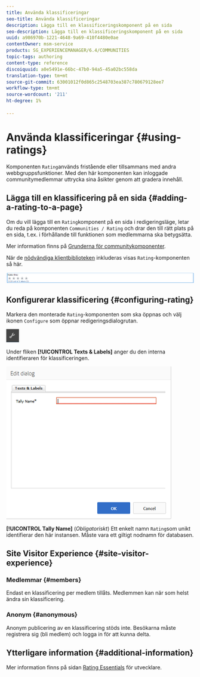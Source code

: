 ```yaml
---
title: Använda klassificeringar
seo-title: Använda klassificeringar
description: Lägga till en klassificeringskomponent på en sida
seo-description: Lägga till en klassificeringskomponent på en sida
uuid: a986970b-1221-4648-9a69-410f4480e0ae
contentOwner: msm-service
products: SG_EXPERIENCEMANAGER/6.4/COMMUNITIES
topic-tags: authoring
content-type: reference
discoiquuid: a0e5491e-66bc-47b0-94a5-45a02bc558da
translation-type: tm+mt
source-git-commit: 63001012f0d865c2548703ea387c780679128ee7
workflow-type: tm+mt
source-wordcount: '211'
ht-degree: 1%

---
```



# Använda klassificeringar {#using-ratings}

Komponenten `Rating`används fristående eller tillsammans med andra webbgruppsfunktioner. Med den här komponenten kan inloggade communitymedlemmar uttrycka sina åsikter genom att gradera innehåll.

## Lägga till en klassificering på en sida {#adding-a-rating-to-a-page}

Om du vill lägga till en `Rating`komponent på en sida i redigeringsläge, letar du reda på komponenten `Communities / Rating` och drar den till rätt plats på en sida, t.ex. i förhållande till funktionen som medlemmarna ska betygsätta.

Mer information finns på [Grunderna för communitykomponenter](basics.md).

När de [nödvändiga klientbiblioteken](rating-basics.md#essentials-for-client-side) inkluderas visas `Rating`-komponenten så här.

![chlimage_1-493](assets/chlimage_1-493.png)

## Konfigurerar klassificering {#configuring-rating}

Markera den monterade `Rating`-komponenten som ska öppnas och välj ikonen `Configure` som öppnar redigeringsdialogrutan.

![chlimage_1-494](assets/chlimage_1-494.png)

Under fliken **[!UICONTROL Texts & Labels]** anger du den interna identifieraren för klassificeringen.

![chlimage_1-495](assets/chlimage_1-495.png)

**[!UICONTROL Tally Name]**
(*Obligatoriskt*) Ett enkelt namn  `Rating`som unikt identifierar den här instansen. Måste vara ett giltigt nodnamn för databasen.

## Site Visitor Experience {#site-visitor-experience}

### Medlemmar {#members}

Endast en klassificering per medlem tillåts. Medlemmen kan när som helst ändra sin klassificering.

### Anonym {#anonymous}

Anonym publicering av en klassificering stöds inte. Besökarna måste registrera sig (bli medlem) och logga in för att kunna delta.

## Ytterligare information {#additional-information}

Mer information finns på sidan [Rating Essentials](rating-basics.md) för utvecklare.
